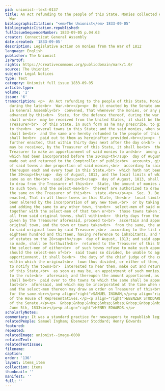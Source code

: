 ```yaml
---
pid: unionist--text-0137
title: An Act refunding to the people of this State, Monies collected during the late
  War
bibliographicCitation: "<em>The Unionist</em> 1833-09-05"
bibliographicCitation.republished: 
fullIssueSequenceNumber: 1833-09-05 p.04.63
creator: Connecticut General Assembly
date.created: '1833-09-05'
description: Legislative action on monies from the War of 1812
language: English
publisher: The Unionist
IsPartOf: 
rights: https://creativecommons.org/publicdomain/mark/1.0/
source: The Unionist
subject: Legal Notices
type: Text
category: Unionist full issue 1833-09-05
article.type: 
volume: '1'
issue: '6'
transcription: <p>  An Act refunding to the people of this State, Monies collected
  during the late<br>  War.<br></p><p>  Be it enacted by the Senate and House of Representatives,
  in General Assembly<br>  convened, That whenever the monies, or any part thereof,
  advanced by this<br>  State, for the defence thereof, during the war with Great-Britain,
  shall or<br>  may be received from the United States, it shall be the duty of the
  Treasurer<br>  of this State, in such form as he may prescribe, to give notice thereof
  to the<br>  several towns in this State; and the said monies, when so received,
  shall be<br>  and the same are hereby refunded to the people of this State, and
  shall be<br>  paid out to them as hereinafter provided.<br></p><p>  Sec. 2. Be it
  further enacted, that within thirty days next after the day on<br>  which said monies
  may be received, by the Treasurer of this State, it shall be<br>  the duty of said
  Treasurer to make an apportionment of said monies to and<br>  among all the towns
  which had been incorporated before the 20<sup>th</sup>  day of August, 1813, as
  made out and returned to the Comptroller of public<br>  accounts, giving to each
  of said towns a due proportion of said monies,<br>  according to said lists; and
  thereupon each and every town in this State,<br>  which hath not been divided since
  the 20<sup>th</sup>  day of August, 1813, and the local limits of which remain the
  same as on the<br>  said 20<sup>th</sup>  day of August, 1813, shall be entitled
  to draw from the Treasurer of this<br>  State, the amount of monies apportioned
  to such town; and the select-men<br>  thereof are authorized to draw an order for
  the same on the Treasurer of this<br>  state.<br></p><p>  Sec. 3. Be it further
  enacted, That in all those towns in this State, the<br>  local limits of which have
  been altered by the incorporation of any new town,<br>  or by taking from any town
  and adding the same to any other town, the<br>  select-men of said original town,
  together with the select-men of that town or<br>  those towns taken in part of in
  all from said original towns, shall within<br>  thirty days from the notice to be
  given by the Treasurer aforesaid, proceed to<br>  ascertain and apportion to such
  original town, and the town or towns taken<br>  from the same, the amount apportioned
  to said original town by said Treasurer,<br>  according to the list of August 20<sup>th</sup>  ,
  eighteen hundred and thirteen, having reference to inhabitants, and the<br>  location
  of estates on the 20<sup>th</sup>  day of August, 1813; and said apportionment,
  so made, shall be forthwith<br>  returned to the Treasurer of this State. And should
  the select-men of either<br>  of such towns refuse to make such apportionment, or
  should the select-men of<br>  said towns so divided, be unable to agree on such
  apportionment, it shall be<br>  the duty of the chief judge of the county court,
  within which the original<br>  town thus divided, or either of them, may be situated,
  to notify the towns<br>  interested to hear them, make out and return to the Treasurer
  of this State,<br>  as soon as may be, an appointment of such monies, according
  to the rule<br>  aforesaid; and thereupon the amount apportioned, as last aforesaid,
  shall be<br>  paid over to the towns to which the same shall be apportioned, as
  last<br>  aforesaid, and which may be incorporated at the time when such may be<br>  received;
  and the select-men thereon may draw an order on Treasurer of this<br>  State&nbsp;
  for the same.<br></p><p align="right">SAMUEL INGHAM,</p><p align="right">Speaker
  of the House of Representatives.</p><p align="right">EBENZER STODDARD,</p><p align="right">President
  of the Senate.</p><p>  &nbsp;&nbsp;&nbsp;&nbsp;&nbsp;&nbsp;&nbsp;&nbsp;&nbsp;&nbsp;&nbsp;&nbsp;&nbsp;&nbsp;&nbsp;&nbsp;&nbsp;&nbsp;&nbsp;&nbsp;&nbsp;&nbsp;&nbsp;&nbsp;&nbsp;&nbsp;&nbsp;&nbsp;&nbsp;&nbsp;&nbsp;&nbsp;&nbsp;&nbsp;&nbsp;&nbsp;&nbsp;&nbsp;&nbsp;&nbsp;&nbsp;&nbsp;&nbsp;&nbsp;&nbsp;&nbsp;&nbsp;&nbsp;&nbsp;&nbsp;&nbsp;&nbsp;&nbsp;&nbsp;&nbsp;&nbsp;&nbsp;&nbsp;&nbsp;&nbsp;&nbsp;&nbsp;&nbsp;&nbsp;&nbsp;&nbsp;&nbsp;&nbsp;&nbsp;&nbsp;&nbsp;&nbsp;&nbsp;&nbsp;&nbsp;&nbsp;&nbsp;&nbsp;&nbsp;&nbsp;&nbsp;&nbsp;&nbsp;<br>  Approved,
  June 5th, 1833<br></p><p align="right">HENRY EDWARDS.</p>
scholarlyNotes: 
commentary: It was a standard practice for newspapers to republish legislative acts
relatedPeople: Samuel Ingham; Ebenezer Stoddard; Henry Edwards
featured: 
repeated: 
relatedImage: unionist--image-0008
relatedText: 
relatedTextIssue: 
filename: 
caption: 
order: '136'
layout: items_item
collection: items
thumbnail: ''
manifest: ''
full: ''
---
```

